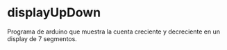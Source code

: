 # displayUpDown
Programa de arduino que muestra la cuenta creciente y decreciente en un display de 7 segmentos.
